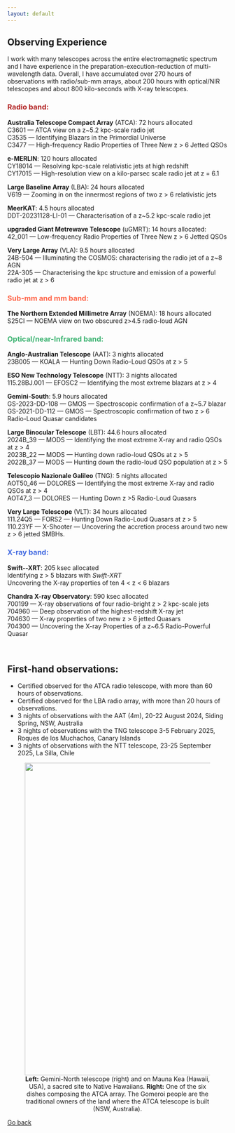 ```yaml
---
layout: default
---
```


<!--## <span style="color:#FF6347">Observ</span><span style="color:#3CB371">ing Exp</span><span style="color:#4169E1">erience </span> -->
## Observing Experience

I work with many telescopes across the entire electromagnetic spectrum and I have experience in the preparation-execution-reduction of multi-wavelength data. 
Overall, I have accumulated over 270 hours of observations with radio/sub-mm arrays, about 200 hours with optical/NIR telescopes and about 800 kilo-seconds with X-ray telescopes. 

### <span style="color:#B22222">Radio band: </span>

**Australia Telescope Compact Array** (ATCA): 72 hours allocated\
C3601 — ATCA view on a z~5.2 kpc-scale radio jet\
C3535 — Identifying Blazars in the Primordial Universe\
C3477 — High-frequency Radio Properties of Three New z > 6 Jetted QSOs

**e-MERLIN**: 120 hours allocated\
CY18014 — Resolving kpc-scale relativistic jets at high redshift\
CY17015 — High-resolution view on a kilo-parsec scale radio jet at z = 6.1

**Large Baseline Array** (LBA): 24 hours allocated\
V619 — Zooming in on the innermost regions of two z > 6 relativistic jets

**MeerKAT**: 4.5 hours allocated\
DDT-20231128-LI-01 — Characterisation of a z~5.2 kpc-scale radio jet

**upgraded Giant Metrewave Telescope** (uGMRT): 14 hours allocated:\
 42_001 — Low-frequency Radio Properties of Three New z > 6 Jetted QSOs

**Very Large Array** (VLA): 9.5 hours allocated\
24B-504 — Illuminating the COSMOS: characterising the radio jet of a z~8 AGN\
22A-305 — Characterising the kpc structure and emission of a powerful radio jet at z > 6


### <span style="color:#FF6347">Sub-mm and mm band: </span>

**The Northern Extended Millimetre Array** (NOEMA): 18 hours allocated\
S25CI — NOEMA view on two obscured z>4.5 radio-loud AGN

### <span style="color:#3CB371">Optical/near-Infrared band: </span>

**Anglo-Australian Telescope** (AAT): 3 nights allocated\
23B005 — KOALA — Hunting Down Radio-Loud QSOs at z > 5

**ESO New Technology Telescope** (NTT): 3 nights allocated\
115.28BJ.001 — EFOSC2 — Identifying the most extreme blazars at z > 4

**Gemini-South**: 5.9 hours allocated\
GS-2023-DD-108 — GMOS — Spectroscopic confirmation of a z~5.7 blazar\
GS-2021-DD-112 — GMOS — Spectroscopic confirmation of two z > 6 Radio-Loud Quasar candidates

**Large Binocular Telescope** (LBT): 44.6 hours allocated\
2024B\_39 — MODS — Identifying the most extreme X-ray and radio QSOs at z > 4\
2023B\_22  — MODS — Hunting down radio-loud QSOs at z > 5 \
2022B\_37 — MODS — Hunting down the radio-loud QSO population at z > 5

**Telescopio Nazionale Galileo** (TNG): 5 nights allocated\
AOT50\_46 — DOLORES — Identifying the most extreme X-ray and radio QSOs at z > 4\
AOT47\_3 — DOLORES — Hunting Down z >5  Radio-Loud Quasars

**Very Large Telescope** (VLT): 34 hours allocated\
111.24Q5 — FORS2 — Hunting Down Radio-Loud Quasars at z > 5\
110.23YF — X-Shooter — Uncovering the accretion process around two new z > 6 jetted SMBHs.



### <span style="color:#4169E1">X-ray band: </span>

**Swift--XRT**: 205 ksec allocated\
Identifying z > 5 blazars with _Swift-XRT_\
Uncovering the X-ray properties of ten 4 < z < 6 blazars

**Chandra X-ray Observatory**: 590 ksec allocated\
700199 — X-ray observations of four radio-bright z > 2 kpc-scale jets\
704960 — Deep observation of the highest-redshift X-ray jet\
704630 — X-ray properties of two new z > 6 jetted Quasars\
704300 — Uncovering the X-ray Properties of a z~6.5 Radio-Powerful Quasar


&nbsp;

## First-hand observations:
- Certified observed for the ATCA radio telescope, with more than 60 hours of observations.
- Certified observed for the LBA radio array, with more than 20 hours of observations.
- 3 nights of observations with the AAT (4m),  20-22 August 2024, Siding Spring, NSW, Australia
- 3 nights of observations with the TNG telescope 3-5 February 2025, Roques de los Muchachos, Canary Islands
- 3 nights of observations with the NTT telescope, 23-25 September 2025, La Silla, Chile


<figure style="text-align: center;">
  <img src="images/io_telescopes.png"  width="712"/>
  <figcaption> 
<strong>Left:</strong> Gemini-North telescope (right) and on Mauna Kea (Hawaii, USA), a sacred site to Native Hawaiians.
<strong>Right:</strong> One of the six dishes composing the ATCA array. The Gomeroi people are the traditional owners of the land where the ATCA telescope is built (NSW, Australia).
 </figcaption>
</figure>

[Go back](./)
